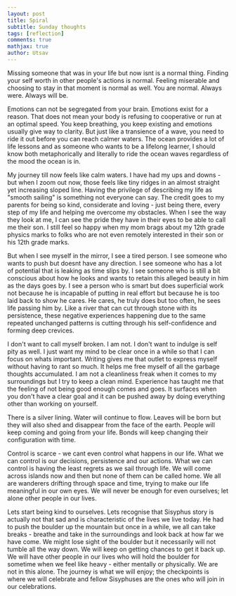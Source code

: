 ```yaml
---
layout: post
title: Spiral
subtitle: Sunday thoughts
tags: [reflection]
comments: true
mathjax: true
author: Utsav
---
```


Missing someone that was in your life but now isnt is a normal thing. Finding your self worth in other people's actions is normal. Feeling miserable and choosing to stay in that moment is normal as well. You are normal. Always were. Always will be.

Emotions can not be segregated from your brain. Emotions exist for a reason. That does not mean your body is refusing to cooperative or run at an optimal speed. You keep breathing, you keep existing and emotions usually give way to clarity. But just like a transience of a wave, you need to ride it out before you can reach calmer waters. The ocean provides a lot of life lessons and as someone who wants to be a lifelong learner, I should know both metaphorically and literally to ride the ocean waves regardless of the mood the ocean is in. 

My journey till now feels like calm waters. I have had my ups and downs - but when I zoom out now, those feels like tiny ridges in an almost straight yet increasing sloped line. Having the privilege of describing my life as "smooth sailing" is something not everyone can say. The credit goes to my parents for being so kind, considerate and loving - just being there, every step of my life and helping me overcome my obstacles. When I see the way they look at me, I can see the pride they have in their eyes to be able to call me their son. I still feel so happy when my mom brags about my 12th grade physics marks to folks who are not even remotely interested in their son or his 12th grade marks. 

But when I see myself in the mirror, I see a tired person. I see someone who wants to push but doesnt have any direction. I see someone who has a lot of potential that is leaking as time slips by. I see someone who is still a bit conscious about how he looks and wants to retain this alleged beauty in him as the days goes by. I see a person who is smart but does superficial work not because he is incapable of putting in real effort but because he is too laid back to show he cares. He cares, he truly does but too often, he sees life passing him by. Like a river that can cut through stone with its persistence, these negative experiences happening due to the same repeated unchanged patterns is cutting through his self-confidence and forming deep crevices.

I don't want to call myself broken. I am not. I don't want to indulge is self pity as well. I just want my mind to be clear once in a while so that I can focus on whats important. Writing gives me that outlet to express myself without having to rant so much. It helps me free myself of all the garbage thoughts accumulated. I am not a cleanliness freak when it comes to my surroundings but I try to keep a clean mind.  Experience has taught me that the feeling of not being good enough comes and goes. It surfaces when you don't have a clear goal and it can be pushed away by doing everything other than working on yourself. 

There is a silver lining. Water will continue to flow. Leaves will be born but they will also shed and disappear from the face of the earth. People will keep coming and going from your life. Bonds will keep changing their configuration with time. 

Control is scarce - we cant even control what happens in our life. What we can control is our decisions, persistence and our actions. What we can control is having the least regrets as we sail through life. We will come across islands now and then but none of them can be called home. We all are wanderers drifting through space and time, trying to make our life meaningful in our own eyes. We will never be enough for even ourselves; let alone other people in our lives. 

Lets start being kind to ourselves. Lets recognise that Sisyphus story is actually not that sad and is characteristic of the lives we live today. He had to push the boulder up the mountain but once in a while, we all can take breaks - breathe and take in the surroundings and look back at how far we have come. We might lose sight of the boulder but it necessarily will not tumble all the way down. We will keep on getting chances to get it back up. We will have other people in our lives who will hold the boulder for sometime when we feel like heavy - either mentally or physically. We are not in this alone. The journey is what we will enjoy; the checkpoints is where we will celebrate and fellow Sisyphuses are the ones who will join in our celebrations. 
